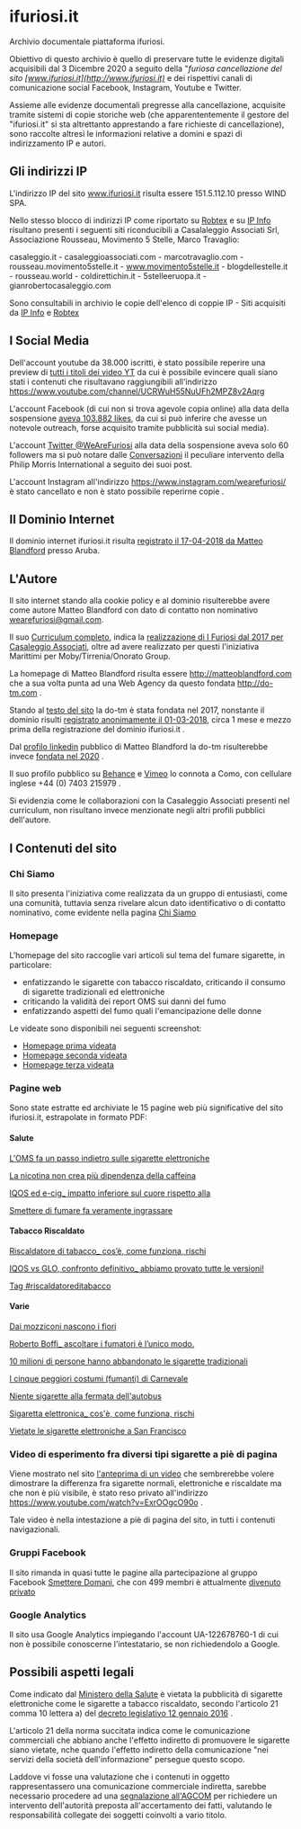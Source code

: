 # ifuriosi.it
Archivio documentale piattaforma ifuriosi.

Obiettivo di questo archivio è quello di preservare tutte le evidenze digitali acquisibili dal 3 Dicembre 2020 a seguito della "*furiosa cancellazione del sito [www.ifuriosi.it](http://www.ifuriosi.it)* e dei rispettivi canali di comunicazione social Facebook, Instagram, Youtube e Twitter.

Assieme alle evidenze documentali pregresse alla cancellazione, acquisite tramite sistemi di copie storiche web (che apparententemente il gestore del "ifuriosi.it" si sta altrettanto apprestando a fare richieste di cancellazione), sono raccolte altresì le informazioni relative a domini e spazi di indirizzamento IP e autori.

## Gli indirizzi IP

L'indirizzo IP del sito www.ifuriosi.it risulta essere 151.5.112.10 presso WIND SPA.

Nello stesso blocco di indirizzi IP come riportato su [Robtex](https://www.robtex.com/cidr/151.5.0.0-16) e su [IP Info](https://ipinfo.io/AS1267/151.5.0.0/16-151.5.42.0/23) risultano presenti i seguenti siti riconducibili a Casalaleggio Associati Srl, Associazione Rousseau, Movimento 5 Stelle, Marco Travaglio:

casaleggio.it - casaleggioassociati.com - marcotravaglio.com - rousseau.movimento5stelle.it - www.movimento5stelle.it - blogdellestelle.it - rousseau.world - coldirettichin.it - 5stelleeruopa.it - gianrobertocasaleggio.com 

Sono consultabili in archivio le copie dell'elenco di coppie IP - Siti acquisiti da [IP Info](https://raw.githubusercontent.com/fpietrosanti/ifuriosi/main/netblocks-2.png) e [Robtex](https://raw.githubusercontent.com/fpietrosanti/ifuriosi/main/netblocks-1.png)

## I Social Media

Dell'account youtube da 38.000 iscritti, è stato possibile reperire una preview di [tutti i titoli dei video YT](https://github.com/fpietrosanti/ifuriosi/blob/main/youtube-homepage.pdf) da cui è possibile evincere quali siano stati i contenuti che risultavano raggiungibili all'indirizzo https://www.youtube.com/channel/UCRWuH55NuUFh2MPZ8v2Aqrg

L'account Facebook (di cui non si trova agevole copia online) alla data della sospensione [aveva 103.882 likes](https://raw.githubusercontent.com/fpietrosanti/ifuriosi/main/facebook-homepage-da-google-cache.png), da cui si può inferire che avesse un notevole outreach, forse acquisito tramite pubblicità sui social media).

L'account [Twitter @WeAreFuriosi](https://raw.githubusercontent.com/fpietrosanti/ifuriosi/main/twitter-furiosi-home.jpg) alla data della sospensione aveva solo 60 followers ma si può notare dalle [Conversazioni](https://raw.githubusercontent.com/fpietrosanti/ifuriosi/main/twitter-furiosi-conversazioni.jpg) il peculiare intervento della Philip Morris International a seguito dei suoi post.

L'account Instagram all'indirizzo https://www.instagram.com/wearefuriosi/ è stato cancellato e non è stato possibile reperirne copie .


## Il Dominio Internet

Il dominio internet ifuriosi.it risulta [registrato il 17-04-2018 da Matteo Blandford](https://raw.githubusercontent.com/fpietrosanti/ifuriosi/main/dominio_ifuriosi.it.png) presso Aruba.

## L'Autore

Il sito internet stando alla cookie policy e al dominio risulterebbe avere come autore Matteo Blandford con dato di contatto non nominativo wearefuriosi@gmail.com.

Il suo [Curriculum completo](https://trasparenza.polimi.it/sites/default/files/ugov_files/468807_Matteo%20Blandford%20CV_2018_Poli.pdf), indica la [realizzazione di I Furiosi dal 2017 per Casaleggio Associati](https://raw.githubusercontent.com/fpietrosanti/ifuriosi/main/matteo-blandford-per-casaleggio.png), oltre ad avere realizzato per questi l'iniziativa Marittimi per Moby/Tirrenia/Onorato Group.

La homepage di Matteo Blandford risulta essere http://matteoblandford.com che a sua volta punta ad una Web Agency da questo fondata http://do-tm.com .

Stando al [testo del sito](https://raw.githubusercontent.com/fpietrosanti/ifuriosi/main/do-tm-homepage.png) la do-tm è stata fondata nel 2017, nonstante il dominio risulti [registrato anonimamente il 01-03-2018](https://raw.githubusercontent.com/fpietrosanti/ifuriosi/main/do-tm-domain.png), circa 1 mese e mezzo prima della registrazione del dominio ifuriosi.it .

Dal [profilo linkedin](https://it.linkedin.com/in/matteo-blandford-78244340) pubblico di Matteo Blandford la do-tm risulterebbe invece [fondata nel 2020](https://raw.githubusercontent.com/fpietrosanti/ifuriosi/main/matteo-blandford-linkedin-profile.png) .

Il suo profilo pubblico su [Behance](https://www.behance.net/matteoblandford/resume) e [Vimeo](https://vimeo.com/matteoblandford) lo connota a Como, con cellulare inglese +44 (0) 7403 215979 .

Si evidenzia come le collaborazioni con la Casaleggio Associati presenti nel curriculum, non risultano invece menzionate negli altri profili pubblici dell'autore.


## I Contenuti del sito

### Chi Siamo

Il sito presenta l'iniziativa come realizzata da un gruppo di entusiasti, come una comunità, tuttavia senza rivelare alcun dato identificativo o di contatto nominativo, come evidente nella pagina [Chi Siamo](https://github.com/fpietrosanti/ifuriosi/blob/main/pagina-Chi%20siamo%20%E2%80%94%20I%20Furiosi%20-%20cc.bingj.com.pdf)

### Homepage

L'homepage del sito raccoglie vari articoli sul tema del fumare sigarette, in particolare:
- enfatizzando le sigarette con tabacco riscaldato, criticando il consumo di sigarette tradizionali ed elettroniche
- criticando la validità dei report OMS sui danni del fumo
- enfatizzando aspetti del fumo quali l'emancipazione delle donne

Le videate sono disponibili nei seguenti screenshot:
- [Homepage prima videata](https://github.com/fpietrosanti/ifuriosi/blob/main/sito-homepage-1.png)
- [Homepage seconda videata](https://github.com/fpietrosanti/ifuriosi/blob/main/sito-homepage-2.png)
- [Homepage terza videata](https://github.com/fpietrosanti/ifuriosi/blob/main/sito-homepage-3.png)

### Pagine web

Sono state estratte ed archiviate le 15 pagine web più significative del sito ifuriosi.it, estrapolate in formato PDF:

#### Salute
[L'OMS fa un passo indietro sulle sigarette elettroniche](https://github.com/fpietrosanti/ifuriosi/blob/main/pagina-L'OMS%20fa%20un%20passo%20indietro%20sulle%20sigarette%20elettroniche%20%E2%80%94%20I%20Furiosi_%20-%20cc.bingj.com.pdf)

[La nicotina non crea più dipendenza della caffeina](https://github.com/fpietrosanti/ifuriosi/blob/main/pagina-La%20nicotina%20non%20crea%20piu%CC%80%20dipendenza%20della%20caffeina%20%E2%80%94%20I%20Furiosi%20-%20cc.bingj.com.pdf)

[IQOS ed e-cig_ impatto inferiore sul cuore rispetto alla](https://github.com/fpietrosanti/ifuriosi/blob/main/pagina-Carnevale_%20_Iqos%20ed%20e-cig_%20impatto%20inferiore%20sul%20cuore%20rispetto%20alla%20_%20-%20cc.bingj.com.pdf)

[Smettere di fumare fa veramente ingrassare](https://github.com/fpietrosanti/ifuriosi/blob/main/pagina-Smettere%20di%20fumare%20fa%20veramente%20ingrassare_%20%E2%80%94%20I%20Furiosi%20-%20cc.bingj.com.pdf)

#### Tabacco Riscaldato
[Riscaldatore di tabacco_ cos’è, come funziona, rischi](https://github.com/fpietrosanti/ifuriosi/blob/main/pagina-Riscaldatore%20di%20tabacco_%20cos%E2%80%99e%CC%80%2C%20come%20funziona%2C%20rischi%20%E2%80%94%20I%20Furiosi_%20-%20cc.bingj.com.pdf)

[IQOS vs GLO, confronto definitivo_ abbiamo provato tutte le versioni!](https://github.com/fpietrosanti/ifuriosi/blob/main/pagina-IQOS%20vs%20GLO%2C%20confronto%20definitivo_%20abbiamo%20provato%20tutte%20le%20versioni!_%20-%20yandexwebcache.net.pdf)

[Tag #riscaldatoreditabacco](https://github.com/fpietrosanti/ifuriosi/blob/main/pagina-%23riscaldatoreditabacco%20Archivi%20%E2%80%94%20I%20Furiosi%20-%20cc.bingj.com.pdf)

#### Varie
[Dai mozziconi nascono i fiori](https://github.com/fpietrosanti/ifuriosi/blob/main/pagina-Dai%20mozziconi%20nascono%20i%20fior_%20la%20scommessa%20di%20un%20gruppo%20di%20ricercator_%20-%20cc.bingj.com.pdf)

[Roberto Boffi_ ascoltare i fumatori è l’unico modo.](https://github.com/fpietrosanti/ifuriosi/blob/main/pagina-%20Roberto%20Boffi_%20ascoltare%20i%20fumatori%20e%CC%80%20l%E2%80%99unico%20modo.%20L%E2%80%99ho%20giurato%20ad%20I_%20-%20cc.bingj.com.pdf)

[10 milioni di persone hanno abbandonato le sigarette tradizionali](https://github.com/fpietrosanti/ifuriosi/blob/main/pagina-10%20milioni%20di%20persone%20hanno%20abbandonato%20le%20sigarette%20tradizionali%20%E2%80%94%20I_%20-%20cc.bingj.com.pdf)

[I cinque peggiori costumi (fumanti) di Carnevale](https://github.com/fpietrosanti/ifuriosi/blob/main/pagina-I%20cinque%20peggiori%20costumi%20(fumanti)%20di%20Carnevale%20%E2%80%94%20I%20Furiosi_%20-%20yandexwebcache.net.pdf)

[Niente sigarette alla fermata dell'autobus](https://github.com/fpietrosanti/ifuriosi/blob/main/pagina-Niente%20sigarette%20alla%20fermata%20dell'autobus__%20il%20fumo%20inquina%20l'aria._%20-%20cc.bingj.com.pdf)

[Sigaretta elettronica_ cos'è, come funziona, rischi](https://github.com/fpietrosanti/ifuriosi/blob/main/pagina-Sigaretta%20elettronica_%20cos'e%CC%80%2C%20come%20funziona%2C%20rischi%20%E2%80%94%20I%20Furiosi_%20-%20cc.bingj.com.pdf)

[Vietate le sigarette elettroniche a San Francisco](https://github.com/fpietrosanti/ifuriosi/blob/main/pagina-Vietate%20le%20sigarette%20elettroniche%20a%20San%20Francisco%20%E2%80%94%20I%20Furiosi%20-%20cc.bingj.com.pdf)


### Video di esperimento fra diversi tipi sigarette a piè di pagina

Viene mostrato nel sito [l'anteprima di un video](https://raw.githubusercontent.com/fpietrosanti/ifuriosi/blob/main/sito-video-esperimento-sigarette.png) che sembrerebbe volere dimostrare la differenza fra sigarette normali, elettroniche e riscaldate ma che  non è più visibile, è stato reso privato all'indirizzo https://www.youtube.com/watch?v=ExrOOgcO90o .

Tale video è nella intestazione a piè di pagina del sito, in tutti i contenuti navigazionali.


### Gruppi Facebook

Il sito rimanda in quasi tutte le pagine alla partecipazione al gruppo Facebook [Smettere Domani](https://raw.githubusercontent.com/fpietrosanti/ifuriosi/blob/main/facebook-smettere-domani.png), che con 499 membri è attualmente [divenuto privato](https://www.facebook.com/groups/smetteredomani/)

### Google Analytics

Il sito usa Google Analytics impiegando l'account UA-122678760-1 di cui non è possibile conoscerne l'intestatario, se non richiedendolo a Google.

## Possibili aspetti legali

Come indicato dal [Ministero della Salute](https://www.consumatori.it/comunicati-stampa/salute-ministero-vale-divieto-pubblicita-iquos/) è vietata la pubblicità di sigarette elettroniche come le sigarette a tabacco riscaldato, secondo l'articolo 21 comma 10 lettera a) del [decreto legislativo 12 gennaio 2016](https://www.tobaccocontrollaws.org/files/live/Italy/Italy%20-%20Legislative%20Decree%20No.%206%20of%20Jan.%2012%2C%202016%20-%20national.pdf) .

L'articolo 21 della norma succitata indica come le comunicazione commerciali che abbiano anche l'effetto indiretto di promuovere le sigarette siano vietate, nche quando l'effetto indiretto della comunicazione "nei servizi della società dell'informazione" persegue questo scopo.

Laddove vi fosse una valutazione che i contenuti in oggetto rappresentassero una comunicazione commerciale indiretta, sarebbe necessario procedere ad una [segnalazione all'AGCOM](https://www.agcm.it/servizi/segnala-on-line) per richiedere un intervento dell'autorità preposta all'accertamento dei fatti, valutando le responsabilità collegate dei soggetti coinvolti a vario titolo.
